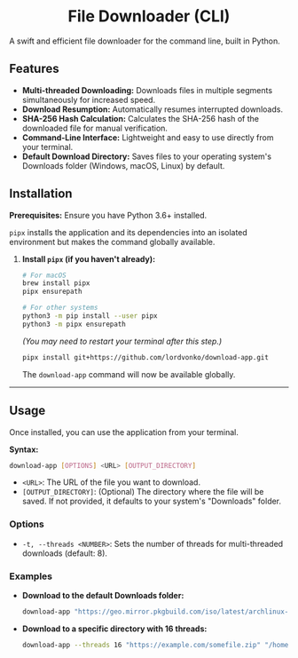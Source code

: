 <h1 align="center">File Downloader (CLI)</h1>

A swift and efficient file downloader for the command line, built in Python.

## Features

- **Multi-threaded Downloading:** Downloads files in multiple segments simultaneously for increased speed.
- **Download Resumption:** Automatically resumes interrupted downloads.
- **SHA-256 Hash Calculation:** Calculates the SHA-256 hash of the downloaded file for manual verification.
- **Command-Line Interface:** Lightweight and easy to use directly from your terminal.
- **Default Download Directory:** Saves files to your operating system's Downloads folder (Windows, macOS, Linux) by default.

## Installation

**Prerequisites:** Ensure you have Python 3.6+ installed.

`pipx` installs the application and its dependencies into an isolated environment but makes the command globally available.

1.  **Install `pipx` (if you haven't already):**
    ```bash
    # For macOS
    brew install pipx
    pipx ensurepath

    # For other systems
    python3 -m pip install --user pipx
    python3 -m pipx ensurepath
    ```
    *(You may need to restart your terminal after this step.)*
    ```bash
    pipx install git+https://github.com/lordvonko/download-app.git
    ```
    The `download-app` command will now be available globally.

---
## Usage

Once installed, you can use the application from your terminal.

**Syntax:**
```bash
download-app [OPTIONS] <URL> [OUTPUT_DIRECTORY]
```

-   `<URL>`: The URL of the file you want to download.
-   `[OUTPUT_DIRECTORY]`: (Optional) The directory where the file will be saved. If not provided, it defaults to your system's "Downloads" folder.

### Options
- `-t, --threads <NUMBER>`: Sets the number of threads for multi-threaded downloads (default: 8).

### Examples

-   **Download to the default Downloads folder:**
    ```bash
    download-app "https://geo.mirror.pkgbuild.com/iso/latest/archlinux-x86_64.iso"
    ```

-   **Download to a specific directory with 16 threads:**
    ```bash
    download-app --threads 16 "https://example.com/somefile.zip" "/home/your_user/Documents"
    ```

